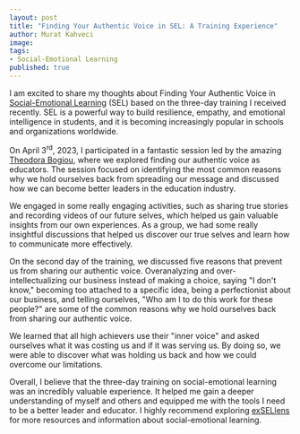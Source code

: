 ```yaml
---
layout: post
title: "Finding Your Authentic Voice in SEL: A Training Experience"
author: Murat Kahveci
image: 
tags:
- Social-Emotional Learning
published: true
---
```


I am excited to share my thoughts about Finding Your Authentic Voice in [Social-Emotional Learning](2023-04-08-rgy01) (SEL) based on the three-day training I received recently. SEL is a powerful way to build resilience, empathy, and emotional intelligence in students, and it is becoming increasingly popular in schools and organizations worldwide.

On April 3<sup>rd</sup>, 2023, I participated in a fantastic session led by the amazing [Theodora Bogiou](https://www.facebook.com/theodorabogiou), where we explored finding our authentic voice as educators. The session focused on identifying the most common reasons why we hold ourselves back from spreading our message and discussed how we can become better leaders in the education industry.

We engaged in some really engaging activities, such as sharing true stories and recording videos of our future selves, which helped us gain valuable insights from our own experiences. As a group, we had some really insightful discussions that helped us discover our true selves and learn how to communicate more effectively.

On the second day of the training, we discussed five reasons that prevent us from sharing our authentic voice. Overanalyzing and over-intellectualizing our business instead of making a choice, saying "I don't know," becoming too attached to a specific idea, being a perfectionist about our business, and telling ourselves, "Who am I to do this work for these people?" are some of the common reasons why we hold ourselves back from sharing our authentic voice.

We learned that all high achievers use their "inner voice" and asked ourselves what it was costing us and if it was serving us. By doing so, we were able to discover what was holding us back and how we could overcome our limitations.

Overall, I believe that the three-day training on social-emotional learning was an incredibly valuable experience. It helped me gain a deeper understanding of myself and others and equipped me with the tools I need to be a better leader and educator. I highly recommend exploring [exSELlens](https://exsellens.com/) for more resources and information about social-emotional learning.